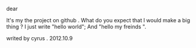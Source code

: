 dear 

  It's my the project on github . What do you expect that l would make a big thing ? I just write "hello world";
  And "hello my freinds ".
  
  writed by cyrus .
  2012.10.9
